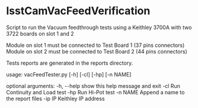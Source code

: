 # lsstCamVacFeedVerification

Script to run the Vacuum feedthrough tests using a Keithley 3700A with two 3722 boards on slot 1 and 2

Module on slot 1 must be connected to Test Board 1 (37 pins connectors)
Module on slot 2 must be connected to Test Board 2 (44 pins connectors)

Tests reports are generated in the reports directory.


usage: vacFeedTester.py [-h] [-cl] [-hp] [-n NAME]

optional arguments:
  -h, --help  show this help message and exit
  -cl         Run Continuity and Load test
  -hp         Run Hi-Pot test
  -n NAME     Append a name to the report files
  -ip IP      Keithley IP address